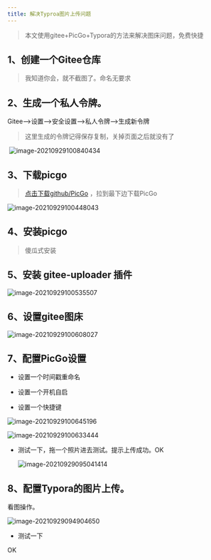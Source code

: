 ```yaml
---
title: 解决Typroa图片上传问题
---
```


> 本文使用gitee+PicGo+Typora的方法来解决图床问题，免费快捷

## 1、创建一个Gitee仓库

> 我知道你会，就不截图了。命名无要求

## 2、生成一个私人令牌。 

Gitee-->设置-->安全设置-->私人令牌-->生成新令牌

> 这里生成的令牌记得保存复制，关掉页面之后就没有了

​	![image-20210929100840434](https://i.loli.net/2021/09/29/ScZRHVMBhCYUndy.png)

## 3、下载picgo  

>  [点击下载github/PicGo](https://github.com/Molunerfinn/PicGo/releases/tag/v2.3.0) ，拉到最下边下载PicGo  

![image-20210929100448043](https://i.loli.net/2021/09/29/js9bES3FQUylNDC.png)

## 4、安装picgo

> 傻瓜式安装

## 5、安装 gitee-uploader 插件

![image-20210929100535507](https://i.loli.net/2021/09/29/bhU4nLrtRcC961E.png)

## 6、设置gitee图床

![image-20210929100608027](https://i.loli.net/2021/09/29/PoI9GEMXRn68gUa.png)

## 7、配置PicGo设置

- 设置一个时间戳重命名
- 设置一个开机自启

- 设置一个快捷键

![image-20210929100645196](https://i.loli.net/2021/09/29/uFiasXWcQEwpU7S.png)

![image-20210929100633444](https://i.loli.net/2021/09/29/E1UK4Y8OiSMgG3m.png)

- 测试一下，拖一个照片进去测试。提示上传成功。OK

  ![image-20210929095041414](https://i.loli.net/2021/09/29/osHqJntOFG3129M.png)

## 8、配置Typora的图片上传。

看图操作。

![image-20210929094904650](https://i.loli.net/2021/09/29/indHK3I2Jgptmkx.png)

- 测试一下

OK 